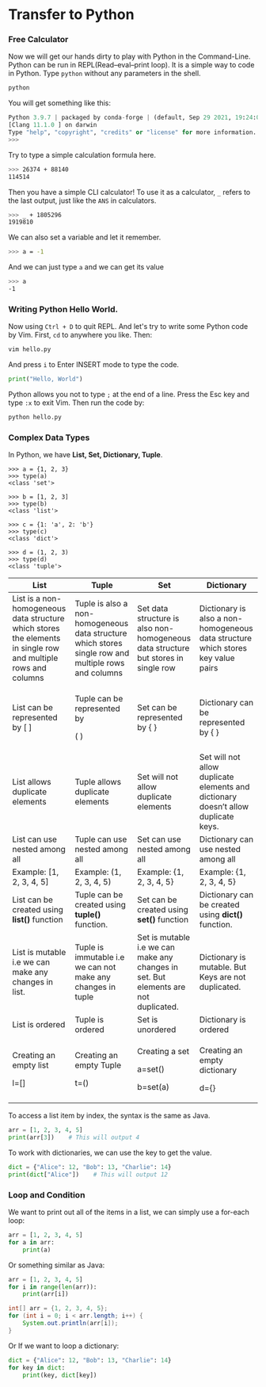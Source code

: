 # Transfer to Python

### Free Calculator

Now we will get our hands dirty to play with Python in the Command-Line. Python can be run in REPL(Read–eval–print loop). It is a simple way to code in Python. Type `python` without any parameters in the shell.

```bash
python
```

You will get something like this:

```python
Python 3.9.7 | packaged by conda-forge | (default, Sep 29 2021, 19:24:02)
[Clang 11.1.0 ] on darwin
Type "help", "copyright", "credits" or "license" for more information.
>>>
```

Try to type a simple calculation formula here.

```bash
>>> 26374 + 88140
114514
```

Then you have a simple CLI calculator! To use it as a calculator, `_` refers to the last output, just like the `ANS` in calculators.

```bash
>>> _ + 1805296
1919810
```

We can also set a variable and let it remember.

```bash
>>> a = -1
```

And we can just type `a` and we can get its value

```bash
>>> a
-1
```

### Writing Python Hello World.

Now using `Ctrl + D` to quit REPL. And let's try to write some Python code by Vim. First, `cd` to anywhere you like. Then:

```bash
vim hello.py
```

And press `i` to Enter INSERT mode to type the code.

```python
print("Hello, World")
```

Python allows you not to type `;` at the end of a line. Press the Esc key and type `:x` to exit Vim. Then run the code by:

```bash
python hello.py
```

### Complex Data Types

In Python, we have **List, Set, Dictionary, Tuple**.

```
>>> a = {1, 2, 3}
>>> type(a)
<class 'set'>

>>> b = [1, 2, 3]
>>> type(b)
<class 'list'>

>>> c = {1: 'a', 2: 'b'}
>>> type(c)
<class 'dict'>

>>> d = (1, 2, 3)
>>> type(d)
<class 'tuple'>
```

| **List**                                                                                                       | **Tuple**                                                                                            | **Set**                                                                             | **Dictionary**                                                                     |
| -------------------------------------------------------------------------------------------------------------- | ---------------------------------------------------------------------------------------------------- | ----------------------------------------------------------------------------------- | ---------------------------------------------------------------------------------- |
| List is a non-homogeneous data structure which stores the elements in single row and multiple rows and columns | Tuple is also a non-homogeneous data structure which stores single row and multiple rows and columns | Set data structure is also non-homogeneous data structure but stores in single row  | Dictionary is also a non-homogeneous data structure which stores key value pairs   |
| List can be represented by \[ ]                                                                                | <p>Tuple can be represented by  </p><p>( )</p>                                                       | Set can be represented by { }                                                       | Dictionary  can be represented by { }                                              |
| List allows duplicate elements                                                                                 | Tuple allows duplicate elements                                                                      | Set will not allow duplicate elements                                               | Set will not allow duplicate elements and dictionary doesn’t allow duplicate keys. |
| List can use nested among all                                                                                  | Tuple can use nested among all                                                                       | Set can use nested among all                                                        | Dictionary can use nested among all                                                |
| Example: \[1, 2, 3, 4, 5]                                                                                      | Example: (1, 2, 3, 4, 5)                                                                             | Example: {1, 2, 3, 4, 5}                                                            | Example: {1, 2, 3, 4, 5}                                                           |
| List can be created using **list()** function                                                                  | Tuple can be created using **tuple()** function.                                                     | Set can be created using **set()** function                                         | Dictionary can be created using **dict()** function.                               |
| List is mutable i.e we can make any changes in list.                                                           | Tuple  is immutable i.e we can not make any changes in tuple                                         | Set is mutable i.e we can make any changes in set. But elements are not duplicated. | Dictionary is mutable. But Keys are not duplicated.                                |
| List is ordered                                                                                                | Tuple is ordered                                                                                     | Set is unordered                                                                    | Dictionary is ordered                                                              |
| <p>Creating an empty list</p><p>l=[]</p>                                                                       | <p>Creating an empty Tuple</p><p>t=()</p>                                                            | <p>Creating a set</p><p>a=set()</p><p>b=set(a)</p>                                  | <p>Creating an empty dictionary</p><p>d={}</p>                                     |

To access a list item by index, the syntax is the same as Java.

```python
arr = [1, 2, 3, 4, 5]
print(arr[3])    # This will output 4
```

To work with dictionaries, we can use the key to get the value.

```python
dict = {"Alice": 12, "Bob": 13, "Charlie": 14}
print(dict["Alice"])    # This will output 12
```

### Loop and Condition

We want to print out all of the items in a list, we can simply use a for-each loop:

```python
arr = [1, 2, 3, 4, 5]
for a in arr:
    print(a)
```

Or something similar as Java:

```python
arr = [1, 2, 3, 4, 5]
for i in range(len(arr)):
    print(arr[i])
```

```java
int[] arr = {1, 2, 3, 4, 5};
for (int i = 0; i < arr.length; i++) {
    System.out.println(arr[i]);
}
```

Or If we want to loop a dictionary:

```python
dict = {"Alice": 12, "Bob": 13, "Charlie": 14}
for key in dict:
    print(key, dict[key])
```

